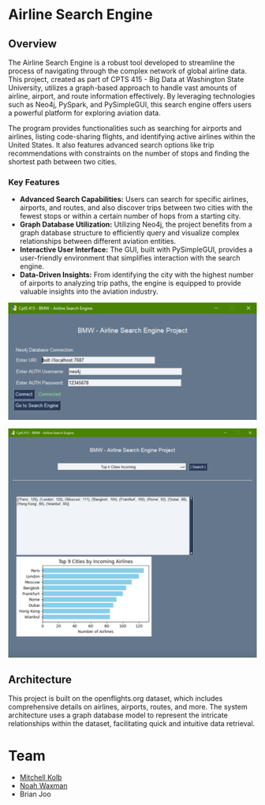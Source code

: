 # Airline Search Engine

## Overview

The Airline Search Engine is a robust tool developed to streamline the process of navigating through the complex network of global airline data. This project, created as part of CPTS 415 - Big Data at Washington State University, utilizes a graph-based approach to handle vast amounts of airline, airport, and route information effectively. By leveraging technologies such as Neo4j, PySpark, and PySimpleGUI, this search engine offers users a powerful platform for exploring aviation data.

The program provides functionalities such as searching for airports and airlines, listing code-sharing flights, and identifying active airlines within the United States. It also features advanced search options like trip recommendations with constraints on the number of stops and finding the shortest path between two cities.

### Key Features

- **Advanced Search Capabilities:** Users can search for specific airlines, airports, and routes, and also discover trips between two cities with the fewest stops or within a certain number of hops from a starting city.
- **Graph Database Utilization:** Utilizing Neo4j, the project benefits from a graph database structure to efficiently query and visualize complex relationships between different aviation entities.
- **Interactive User Interface:** The GUI, built with PySimpleGUI, provides a user-friendly environment that simplifies interaction with the search engine.
- **Data-Driven Insights:** From identifying the city with the highest number of airports to analyzing trip paths, the engine is equipped to provide valuable insights into the aviation industry.

![main](resources/mainUI.png)

![top K ciites](resources/topKcities.png)


## Architecture

This project is built on the openflights.org dataset, which includes comprehensive details on airlines, airports, routes, and more. The system architecture uses a graph database model to represent the intricate relationships within the dataset, facilitating quick and intuitive data retrieval.

# Team

- [Mitchell Kolb](https://github.com/Mitchell-kolb)
- [Noah Waxman](https://github.com/noah-waxman)
- Brian Joo
